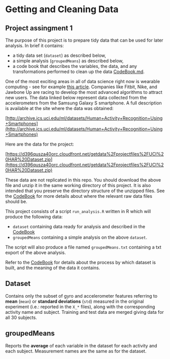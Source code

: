 # Getting and Cleaning Data
## Project assingment 1

The purpose of this project is to prepare tidy data that can be used for later analysis. In brief it contains:
 
 - a tidy data set (`dataset`) as described below,
 - a simple analysis (`groupedMeans`) as described below,
 - a code book that describes the variables, the data, and any transformations performed to clean up the data [CodeBook.md](CodeBook.md).
 
One of the most exciting areas in all of data science right now is wearable computing - see for example [this article](http://www.insideactivitytracking.com/data-science-activity-tracking-and-the-battle-for-the-worlds-top-sports-brand/).
Companies like Fitbit, Nike, and Jawbone Up are racing to develop the most advanced algorithms to attract new users.
The data linked below represent data collected from the accelerometers from the Samsung Galaxy S smartphone. A full description is available at the site where the data was obtained: 

[http://archive.ics.uci.edu/ml/datasets/Human+Activity+Recognition+Using+Smartphones](http://archive.ics.uci.edu/ml/datasets/Human+Activity+Recognition+Using+Smartphones)

Here are the data for the project: 

[https://d396qusza40orc.cloudfront.net/getdata%2Fprojectfiles%2FUCI%20HAR%20Dataset.zip](https://d396qusza40orc.cloudfront.net/getdata%2Fprojectfiles%2FUCI%20HAR%20Dataset.zip)

These data are not replicated in this repo. You should download the above file and unzip it in the same working directory of this project. 
It is also intended that you preserve the directory structure of the unzipped files. See the [CodeBook](CodeBook.md) for more details about where the relevant 
raw data files should be.


This project consists of a script `run_analysis.R` written in R which will produce the following data:

 - `dataset` containing data ready for analysis and described in the [CodeBook](CodeBook.md)
 - `groupedMeans` containing a simple analysis on the above `dataset`.

The script will also produce a file named `groupedMeans.txt` containing a txt export of the above analysis.

Refer to the [CodeBook](CodeBook.md) for details about the process by which dataset is built, and the meaning of the data it contains.

## Dataset

Contains only the subset of gyro and accelerometer features referring to **mean** (`mean`) or **standard deviations** (`std`) measured in the original experiment (i.e.: reported in the `X_*` files), along with the corresponding activity name and subject. Training and test data are merged giving data for all 30 subjects.

## groupedMeans

Reports the **average** of each variable in the dataset for each activity and each subject. Measurement names are the same as for the dataset.